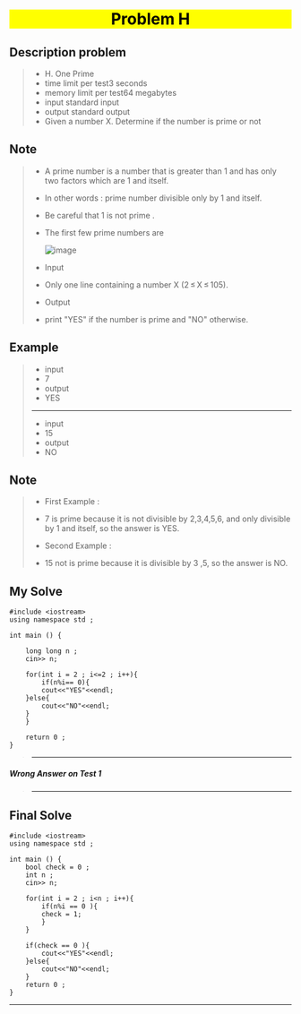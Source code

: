 <h1 style="text-align:center;background:yellow;color:black" > Problem H </h1>

<h2> Description problem  </h2>

> * H. One Prime
> * time limit per test3 seconds
> * memory limit per test64 megabytes
> *  input standard input
> * output standard output
> * Given a number X. Determine if the number is prime or not

<h2> Note </h2>

> * A prime number is a number that is greater than 1 and has only two factors which are 1 and itself.
> * In other words : prime number divisible only by 1 and itself.
> * Be careful that 1 is not prime .
> * The first few prime numbers are
>
>   ![image](https://espresso.codeforces.com/cffbbc0a8003151adbd88c8cc77237c56ccb224a.png)
> * Input
> * Only one line containing a number X (2 ≤ X ≤ 105).
> * Output
> * print "YES" if the number is prime and "NO" otherwise.

<h2> Example </h2>

> *  input
> * 7
> * output
> * YES
> ---
> * input
> * 15
> * output
> * NO

<h2> Note </h2>

> * First Example :
> 
> * 7 is prime because it is not divisible by 2,3,4,5,6, and only divisible by 1 and itself, so the answer is YES.
> 
> * Second Example :
> 
> * 15 not is prime because it is divisible by 3 ,5, so the answer is NO.

<h2> My Solve </h2>

```
#include <iostream>
using namespace std ; 

int main () {

    long long n ; 
    cin>> n; 
    
    for(int i = 2 ; i<=2 ; i++){
        if(n%i== 0){
        cout<<"YES"<<endl;
    }else{
        cout<<"NO"<<endl;
    }
    }

    return 0 ;
}

```
>---
<h5>  Wrong Answer on Test 1 </h5>

> ---
<h2> Final Solve </h2>

```
#include <iostream>
using namespace std ; 
 
int main () {
    bool check = 0 ; 
    int n ; 
    cin>> n; 
    
    for(int i = 2 ; i<n ; i++){
        if(n%i == 0 ){
        check = 1; 
        }
    }
 
    if(check == 0 ){
        cout<<"YES"<<endl;
    }else{
        cout<<"NO"<<endl;
    }
    return 0 ;
}
```
---